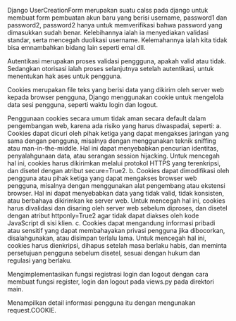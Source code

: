 Django UserCreationForm merupakan suatu calss pada django untuk membuat form pembuatan akun baru yang berisi username, password1 dan password2, password2 hanya untuk  memverifikasi bahwa password yang dimasukkan sudah benar.  Kelebihannya ialah ia menyediakan validasi standar, serta mencegah duolikasi username. Kelemahannya ialah kita tidak bisa emnambahkan bidang lain seperti emal dll.

Autentikasi merupakan proses validasi penggguna, apakah valid atau tidak. Sedangkan otorisasi ialah proses selanjutnya setelah autentikasi, untuk menentukan hak ases untuk pengguna.

Cookies merupakan file teks yang berisi data yang dikirim oleh server web kepada browser pengguna, Django menggunakan cookie untuk mengelola data sesi pengguna, seperti waktu login dan logout.

Penggunaan cookies secara umum tidak aman secara default dalam pengembangan web, karena ada risiko yang harus diwaspadai, seperti:
a. Cookies dapat dicuri oleh pihak ketiga yang dapat mengakses jaringan yang sama dengan pengguna, misalnya dengan menggunakan teknik sniffing atau man-in-the-middle. Hal ini dapat menyebabkan pencurian identitas, penyalahgunaan data, atau serangan session hijacking. Untuk mencegah hal ini, cookies harus dikirimkan melalui protokol HTTPS yang terenkripsi, dan disetel dengan atribut secure=True2.
b. Cookies dapat dimodifikasi oleh pengguna atau pihak ketiga yang dapat mengakses browser web pengguna, misalnya dengan menggunakan alat pengembang atau ekstensi browser. Hal ini dapat menyebabkan data yang tidak valid, tidak konsisten, atau berbahaya dikirimkan ke server web. Untuk mencegah hal ini, cookies harus divalidasi dan disaring oleh server web sebelum diproses, dan disetel dengan atribut httponly=True2 agar tidak dapat diakses oleh kode JavaScript di sisi klien.
c. Cookies dapat mengandung informasi pribadi atau sensitif yang dapat membahayakan privasi pengguna jika dibocorkan, disalahgunakan, atau disimpan terlalu lama. Untuk mencegah hal ini, cookies harus dienkripsi, dihapus setelah masa berlaku habis, dan meminta persetujuan pengguna sebelum disetel, sesuai dengan hukum dan regulasi yang berlaku.

Mengimplementasikan fungsi registrasi login dan logout dengan cara membuat fungsi register, login dan logout pada views.py pada direktori main.

Menampilkan detail informasi pengguna itu dengan mengunakan request.COOKIE.